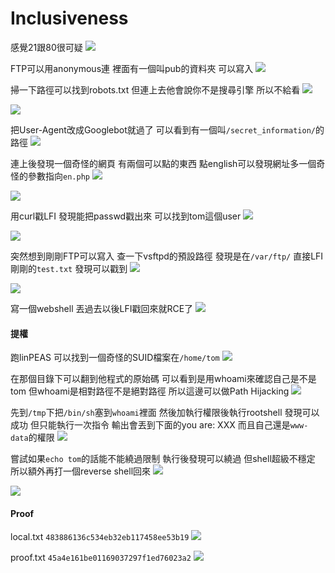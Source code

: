 # Inclusiveness

感覺21跟80很可疑
![](images/Em5vRuW.png)

FTP可以用anonymous連 裡面有一個叫pub的資料夾 可以寫入
![](images/n9XQRVU.png)

掃一下路徑可以找到robots.txt 但連上去他會說你不是搜尋引擎 所以不給看
![](images/SoHC7oK.png)

![](images/9dBWDih.png)

把User-Agent改成Googlebot就過了 可以看到有一個叫`/secret_information/`的路徑
![](images/SZGjXCI.png)

連上後發現一個奇怪的網頁 有兩個可以點的東西 點english可以發現網址多一個奇怪的參數指向`en.php`
![](images/csr0VBJ.png)

![](images/ORGq1kU.png)

用curl戳LFI 發現能把passwd戳出來 可以找到tom這個user
![](images/7mDBTyd.png)

![](images/FjWfcCn.png)

突然想到剛剛FTP可以寫入 查一下vsftpd的預設路徑 發現是在`/var/ftp/` 直接LFI剛剛的`test.txt` 發現可以戳到
![](images/GcBRlrU.png)

![](images/A8OPEE7.png)

寫一個webshell 丟過去以後LFI戳回來就RCE了
![](images/mzKhPtb.png)

#### 提權

跑linPEAS 可以找到一個奇怪的SUID檔案在`/home/tom`
![](images/dH6XjBk.png)

在那個目錄下可以翻到他程式的原始碼 可以看到是用whoami來確認自己是不是tom 但whoami是相對路徑不是絕對路徑 所以這邊可以做Path Hijacking
![](images/wBPMvnb.png)

先到`/tmp`下把`/bin/sh`塞到`whoami`裡面 然後加執行權限後執行rootshell 發現可以成功 但只能執行一次指令 輸出會丟到下面的you are: XXX 而且自己還是`www-data`的權限
![](images/lTnbc3h.png)

嘗試如果`echo tom`的話能不能繞過限制 執行後發現可以繞過 但shell超級不穩定 所以額外再打一個reverse shell回來
![](images/yuukx4R.png)

![](images/zRKEVi2.png)

#### Proof

local.txt
`483886136c534eb32eb117458ee53b19`
![](images/gRdytaP.png)

proof.txt
`45a4e161be01169037297f1ed76023a2`
![](images/ZDzaa2U.png)